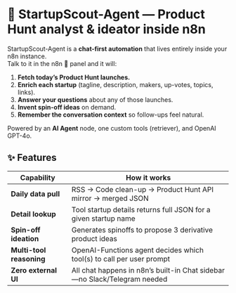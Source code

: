 # 🔭 StartupScout-Agent — Product Hunt analyst & ideator inside n8n

StartupScout-Agent is a **chat-first automation** that lives entirely inside your n8n instance.  
Talk to it in the n8n 💬 panel and it will:

1. **Fetch today’s Product Hunt launches.**  
2. **Enrich each startup** (tagline, description, makers, up-votes, topics, links).  
3. **Answer your questions** about any of those launches.  
4. **Invent spin-off ideas** on demand.  
5. **Remember the conversation context** so follow-ups feel natural.

Powered by an **AI Agent** node, one custom tools (retriever), and OpenAI GPT-4o.

## ✨ Features

| Capability | How it works |
|------------|--------------|
| **Daily data pull** | RSS → Code clean-up → Product Hunt API mirror → merged JSON |
| **Detail lookup** | Tool startup details returns full JSON for a given startup name |
| **Spin-off ideation** | Generates spinoffs to propose 3 derivative product ideas |
| **Multi-tool reasoning** | OpenAI-Functions agent decides which tool(s) to call per user prompt |
| **Zero external UI** | All chat happens in n8n’s built-in Chat sidebar—no Slack/Telegram needed |
